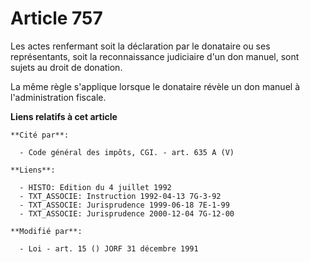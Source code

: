 # Article 757

Les actes renfermant soit la déclaration par le donataire ou ses représentants, soit la reconnaissance judiciaire d'un don
manuel, sont sujets au droit de donation.

La même règle s'applique lorsque le donataire révèle un don manuel à l'administration fiscale.

**Liens relatifs à cet article**

	**Cité par**:

	  - Code général des impôts, CGI. - art. 635 A (V)

	**Liens**:

	  - HISTO: Edition du 4 juillet 1992
	  - TXT_ASSOCIE: Instruction 1992-04-13 7G-3-92
	  - TXT_ASSOCIE: Jurisprudence 1999-06-18 7E-1-99
	  - TXT_ASSOCIE: Jurisprudence 2000-12-04 7G-12-00

	**Modifié par**:

	  - Loi - art. 15 () JORF 31 décembre 1991

